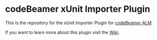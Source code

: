 # codeBeamer xUnit Importer Plugin

This is the repository for the xUnit Importer Plugin for [codeBeamer ALM](https://intland.com)

If you want to learn more about this plugin visit the [Wiki](https://codebeamer.com/cb/project/1025).
